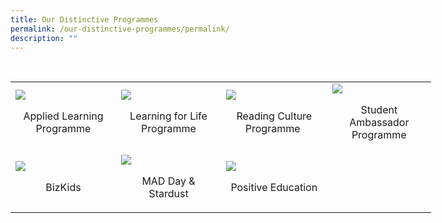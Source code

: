 ```yaml
---
title: Our Distinctive Programmes
permalink: /our-distinctive-programmes/permalink/
description: ""
---
```

<p>&nbsp;</p>
<table style="width: 673px;">
<tbody>
<tr>
<td style="width: 162.5px;"><span style="color: #000000;"><img src="/images/ALP.ico" /></span>
<p style="text-align: center;"><a>Applied Learning Programme</a></p>
</td>
<td style="width: 161.5px;"><span style="color: #000000;"><img src="/images/LLP.ico" /></span>
<p align="center"><a>Learning for Life Programme</a></p>
</td>
<td style="width: 162.5px;"><span style="color: #000000;"><img src="/images/Reading Programme.ico" /></span>
<p style="text-align: center;"><a>Reading Culture Programme</a>&nbsp;</p>
</td>
<td style="width: 158.5px;"><span style="color: #000000;"><img src="/images/SAP.ico" /></span>
<p style="text-align: center;"><a>Student Ambassador Programme</a></p>
</td>
</tr>
<tr>
<td style="width: 162.5px;"><span style="color: #000000;"><img src="/images/Bizkids1.ico" /></span>
<p align="center">BizKids</p>
</td>
<td style="width: 161.5px;"><span style="color: #000000;"><img src="/images/Stardust.ico" /></span>
<p style="text-align: center;"><a>MAD Day &amp; Stardust</a></p>
</td>
<td style="width: 162.5px;"><span style="color: #000000;"><img src="/images/PosEd001.ico" /></span>
<p style="text-align: center;"><a>Positive Education</a></p>
</td>
<td style="width: 158.5px;">
<p align="center">&nbsp;</p>
</td>
</tr>
</tbody>
</table>
